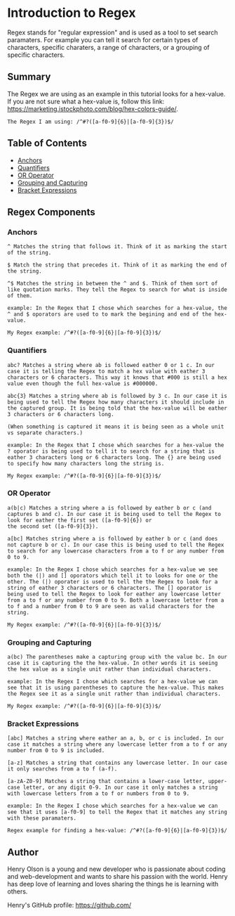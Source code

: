 # Introduction to Regex
 Regex stands for "regular expression" and is used as a tool to set search paramaters. For example you can tell it search for certain types of characters, specific charaters, a range of characters, or a grouping of specific characters.

## Summary
The Regex we are using as an example in this tutorial looks for a hex-value. If you are not sure what a hex-value is, follow this link:       https://marketing.istockphoto.com/blog/hex-colors-guide/.

    The Regex I am using: /^#?([a-f0-9]{6}|[a-f0-9]{3})$/

## Table of Contents

- [Anchors](#anchors)
- [Quantifiers](#quantifiers)
- [OR Operator](#or-operator)
- [Grouping and Capturing](#grouping-and-capturing)
- [Bracket Expressions](#bracket-expressions)

## Regex Components

### Anchors
    ^ Matches the string that follows it. Think of it as marking the start of the string.

    $ Match the string that precedes it. Think of it as marking the end of the string.

    ^$ Matches the string in between the ^ and $. Think of them sort of like quotation marks. They tell the Regex to search for what is inside of them.

    example: In the Regex that I chose which searches for a hex-value, the ^ and $ oporators are used to to mark the begining and end of the hex-value.

    My Regex example: /^#?([a-f0-9]{6}|[a-f0-9]{3})$/

### Quantifiers
    abc? Matches a string where ab is followed eather 0 or 1 c. In our case it is telling the Regex to match a hex value with eather 3 characters or 6 characters. This way it knows that #000 is still a hex value even though the full hex-value is #000000.

    abc{3} Matches a string where ab is followed by 3 c. In our case it is being used to tell the Regex how many characters it should include in the captured group. It is being told that the hex-value will be eather 3 characters or 6 characters long.

    (When something is captured it means it is being seen as a whole unit vs separate characters.)

    example: In the Regex that I chose which searches for a hex-value the ? oporator is being used to tell it to search for a string that is eather 3 characters long or 6 characters long. The {} are being used to specify how many characters long the string is.

    My Regex example: /^#?([a-f0-9]{6}|[a-f0-9]{3})$/

### OR Operator
    a(b|c) Matches a string where a is followed by eather b or c (and captures b and c). In our case it is being used to tell the Regex to look for eather the first set ([a-f0-9]{6}) or 
    the second set ([a-f0-9]{3}).

    a[bc] Matches string where a is followed by eather b or c (and does not capture b or c). In our case this is being used to tell the Regex to search for any lowercase characters from a to f or any number from 0 to 9.

    example: In the Regex I chose which searches for a hex-value we see both the (|) and [] oporators which tell it to looks for one or the other. The (|) oporater is used to tell the the Regex to look for a string of eather 3 characters or 6 characters. The [] oporator is being used to tell the Regex to look for eather any lowercase letter from a to f or any number from 0 to 9. Both a lowercase letter from a to f and a number from 0 to 9 are seen as valid characters for the string.

    My Regex example: /^#?([a-f0-9]{6}|[a-f0-9]{3})$/

### Grouping and Capturing
    a(bc) The parentheses make a capturing group with the value bc. In our case it is capturing the the hex-value. In other words it is seeing the hex value as a single unit rather than individual characters.

    example: In the Regex I chose which searches for a hex-value we can see that it is using parentheses to capture the hex-value. This makes the Regex see it as a single unit rather than individual characters.

    My Regex example: /^#?([a-f0-9]{6}|[a-f0-9]{3})$/

### Bracket Expressions
    [abc] Matches a string where eather an a, b, or c is included. In our case it matches a string where any lowercase letter from a to f or any number from 0 to 9 is included.

    [a-z] Matches a string that contains any lowercase letter. In our case it only searches from a to f (a-f).

    [a-zA-Z0-9] Matches a string that contains a lower-case letter, upper-case letter, or any digit 0-9. In our case it only matches a string with lowercase letters from a to f or numbers from 0 to 9.

    example: In the Regex I chose which searches for a hex-value we can see that it uses [a-f0-9] to tell the Regex that it matches any string with these paramaters.

    Regex example for finding a hex-value: /^#?([a-f0-9]{6}|[a-f0-9]{3})$/

## Author

Henry Olson is a young and new developer who is passionate about coding and web-development and wants to share his passion with the world. Henry has deep love of learning and loves sharing the things he is learning with others.

Henry's GitHub profile: https://github.com/


